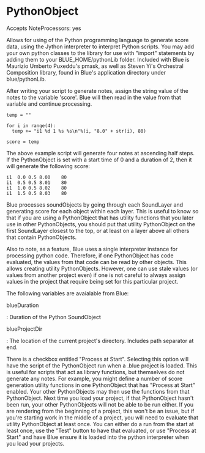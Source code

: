 PythonObject 
============

Accepts NoteProcessors: yes

Allows for using of the Python programming language to generate score
data, using the Jython interpreter to interpret Python scripts. You may
add your own python classes to the library for use with "import"
statements by adding them to your BLUE\_HOME/pythonLib folder. Included
with Blue is Maurizio Umberto Puxeddu's pmask, as well as Steven Yi's
Orchestral Composition library, found in Blue's application directory
under blue/pythonLib.

After writing your script to generate notes, assign the string value of
the notes to the variable 'score'. Blue will then read in the value
from that variable and continue processing.

    temp = ""

    for i in range(4):
      temp += "i1 %d 1 %s %s\n"%(i, "8.0" + str(i), 80)

    score = temp
        

The above example script will generate four notes at ascending half
steps. If the PythonObject is set with a start time of 0 and a duration
of 2, then it will generate the following score:

    i1  0.0 0.5 8.00    80
    i1  0.5 0.5 8.01    80
    i1  1.0 0.5 8.02    80
    i1  1.5 0.5 8.03    80
        

Blue processes soundObjects by going through each SoundLayer and
generating score for each object within each layer. This is useful to
know so that if you are using a PythonObject that has utility functions
that you later use in other PythonObjects, you should put that utility
PythonObject on the first SoundLayer closest to the top, or at least on
a layer above all others that contain PythonObjects.

Also to note, as a feature, Blue uses a single interpreter instance for
processing python code. Therefore, if one PythonObject has code
evaluated, the values from that code can be read by other objects. This
allows creating utility PythonObjects. However, one can use stale values
(or values from another project even) if one is not careful to always
assign values in the project that require being set for this particular
project.

The following variables are avaialable from Blue:

blueDuration

:   Duration of the Python SoundObject

blueProjectDir

:   The location of the current project's directory. Includes path
    separator at end.

There is a checkbox entitled "Process at Start". Selecting this option
will have the script of the PythonObject run when a .blue project is
loaded. This is useful for scripts that act as library functions, but
themselves do not generate any notes. For example, you might define a
number of score generation utility functions in one PythonObject that
has "Process at Start" enabled. Your other PythonObjects may then use
the functions from that PythonObject. Next time you load your project,
if that PythonObject hasn't been run, your other PythonObjects will not
be able to be run either. If you are rendering from the beginning of a
project, this won't be an issue, but if you're starting work in the
middle of a project, you will need to evaluate that utility PythonObject
at least once. You can either do a run from the start at least once, use
the "Test" button to have that evaluated, or use "Process at Start"
and have Blue ensure it is loaded into the python interpreter when you
load your projects.

